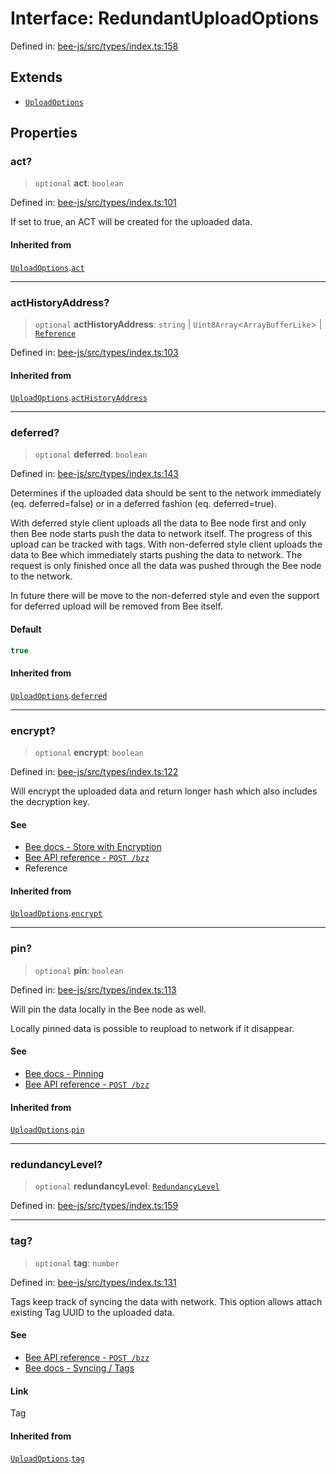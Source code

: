 # Interface: RedundantUploadOptions

Defined in: [bee-js/src/types/index.ts:158](https://github.com/ethersphere/bee-js/blob/3abbe2b1b264d6b586511a56e93badb2236bd09d/src/types/index.ts#L158)

## Extends

- [`UploadOptions`](UploadOptions.md)

## Properties

### act?

> `optional` **act**: `boolean`

Defined in: [bee-js/src/types/index.ts:101](https://github.com/ethersphere/bee-js/blob/3abbe2b1b264d6b586511a56e93badb2236bd09d/src/types/index.ts#L101)

If set to true, an ACT will be created for the uploaded data.

#### Inherited from

[`UploadOptions`](UploadOptions.md).[`act`](UploadOptions.md#act)

***

### actHistoryAddress?

> `optional` **actHistoryAddress**: `string` \| `Uint8Array`\<`ArrayBufferLike`\> \| [`Reference`](../classes/Reference.md)

Defined in: [bee-js/src/types/index.ts:103](https://github.com/ethersphere/bee-js/blob/3abbe2b1b264d6b586511a56e93badb2236bd09d/src/types/index.ts#L103)

#### Inherited from

[`UploadOptions`](UploadOptions.md).[`actHistoryAddress`](UploadOptions.md#acthistoryaddress)

***

### deferred?

> `optional` **deferred**: `boolean`

Defined in: [bee-js/src/types/index.ts:143](https://github.com/ethersphere/bee-js/blob/3abbe2b1b264d6b586511a56e93badb2236bd09d/src/types/index.ts#L143)

Determines if the uploaded data should be sent to the network immediately (eq. deferred=false) or in a deferred fashion (eq. deferred=true).

With deferred style client uploads all the data to Bee node first and only then Bee node starts push the data to network itself. The progress of this upload can be tracked with tags.
With non-deferred style client uploads the data to Bee which immediately starts pushing the data to network. The request is only finished once all the data was pushed through the Bee node to the network.

In future there will be move to the non-deferred style and even the support for deferred upload will be removed from Bee itself.

#### Default

```ts
true
```

#### Inherited from

[`UploadOptions`](UploadOptions.md).[`deferred`](UploadOptions.md#deferred)

***

### encrypt?

> `optional` **encrypt**: `boolean`

Defined in: [bee-js/src/types/index.ts:122](https://github.com/ethersphere/bee-js/blob/3abbe2b1b264d6b586511a56e93badb2236bd09d/src/types/index.ts#L122)

Will encrypt the uploaded data and return longer hash which also includes the decryption key.

#### See

 - [Bee docs - Store with Encryption](https://docs.ethswarm.org/docs/develop/access-the-swarm/store-with-encryption)
 - [Bee API reference - `POST /bzz`](https://docs.ethswarm.org/api/#tag/BZZ/paths/~1bzz/post)
 - Reference

#### Inherited from

[`UploadOptions`](UploadOptions.md).[`encrypt`](UploadOptions.md#encrypt)

***

### pin?

> `optional` **pin**: `boolean`

Defined in: [bee-js/src/types/index.ts:113](https://github.com/ethersphere/bee-js/blob/3abbe2b1b264d6b586511a56e93badb2236bd09d/src/types/index.ts#L113)

Will pin the data locally in the Bee node as well.

Locally pinned data is possible to reupload to network if it disappear.

#### See

 - [Bee docs - Pinning](https://docs.ethswarm.org/docs/develop/access-the-swarm/pinning)
 - [Bee API reference - `POST /bzz`](https://docs.ethswarm.org/api/#tag/BZZ/paths/~1bzz/post)

#### Inherited from

[`UploadOptions`](UploadOptions.md).[`pin`](UploadOptions.md#pin)

***

### redundancyLevel?

> `optional` **redundancyLevel**: [`RedundancyLevel`](../enumerations/RedundancyLevel.md)

Defined in: [bee-js/src/types/index.ts:159](https://github.com/ethersphere/bee-js/blob/3abbe2b1b264d6b586511a56e93badb2236bd09d/src/types/index.ts#L159)

***

### tag?

> `optional` **tag**: `number`

Defined in: [bee-js/src/types/index.ts:131](https://github.com/ethersphere/bee-js/blob/3abbe2b1b264d6b586511a56e93badb2236bd09d/src/types/index.ts#L131)

Tags keep track of syncing the data with network. This option allows attach existing Tag UUID to the uploaded data.

#### See

 - [Bee API reference - `POST /bzz`](https://docs.ethswarm.org/api/#tag/BZZ/paths/~1bzz/post)
 - [Bee docs - Syncing / Tags](https://docs.ethswarm.org/docs/develop/access-the-swarm/syncing)

#### Link

Tag

#### Inherited from

[`UploadOptions`](UploadOptions.md).[`tag`](UploadOptions.md#tag)
